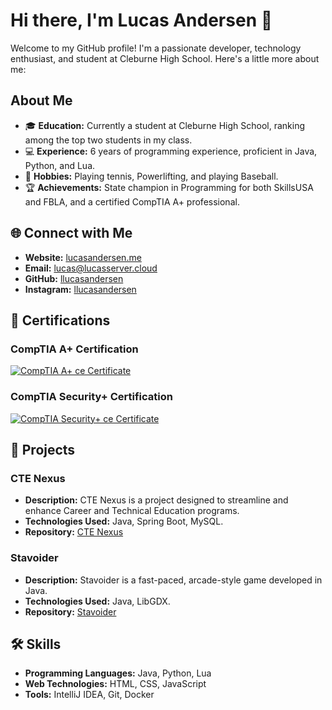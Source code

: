 # Hi there, I'm Lucas Andersen 👋

Welcome to my GitHub profile! I'm a passionate developer, technology enthusiast, and student at Cleburne High School. Here's a little more about me:

## About Me

- 🎓 **Education:** Currently a student at Cleburne High School, ranking among the top two students in my class.
- 💻 **Experience:** 6 years of programming experience, proficient in Java, Python, and Lua.
- 🎾 **Hobbies:** Playing tennis, Powerlifting, and playing Baseball.
- 🏆 **Achievements:** State champion in Programming for both SkillsUSA and FBLA, and a certified CompTIA A+ professional.

## 🌐 Connect with Me

- **Website:** [lucasandersen.me](https://lucasandersen.me)
- **Email:** [lucas@lucasserver.cloud](mailto:lucas@lucasserver.cloud)
- **GitHub:** [llucasandersen](https://github.com/llucasandersen)
- **Instagram:** [llucasandersen](https://instagram.com/llucasandersen)

## 📜 Certifications

### CompTIA A+ Certification

[![CompTIA A+ ce Certificate](https://storage.lucasserver.cloud/s/LjQZziQReRDg7tK/download/CompTIA%20A+%20ce%20certificate-1.png)](https://storage.lucasserver.cloud/s/TQeKHMGaYqg45yP/download/CompTIA%20A+%20ce%20certificate.pdf)

### CompTIA Security+ Certification

[![CompTIA Security+ ce Certificate](https://storage.lucasserver.cloud/s/qDAZWCoKNDz8kRg/download/CompTIA%20Security+%20ce%20certificate-1.png)](https://storage.lucasserver.cloud/s/8wnpKWYKitqcFaz/download/CompTIA%20Security+%20ce%20certificate.pdf)


## 🚀 Projects

### CTE Nexus

- **Description:** CTE Nexus is a project designed to streamline and enhance Career and Technical Education programs.
- **Technologies Used:** Java, Spring Boot, MySQL.
- **Repository:** [CTE Nexus](https://github.com/llucasandersen/CTE-Nexus)

### Stavoider

- **Description:** Stavoider is a fast-paced, arcade-style game developed in Java.
- **Technologies Used:** Java, LibGDX.
- **Repository:** [Stavoider](https://github.com/llucasandersen/Stavoider)

## 🛠 Skills

- **Programming Languages:** Java, Python, Lua
- **Web Technologies:** HTML, CSS, JavaScript
- **Tools:** IntelliJ IDEA, Git, Docker
